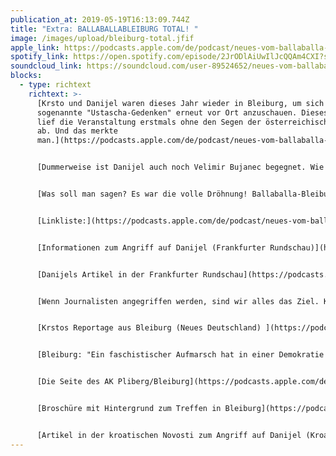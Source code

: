 ```yaml
---
publication_at: 2019-05-19T16:13:09.744Z
title: "Extra: BALLABALLABLEIBURG TOTAL! "
image: /images/upload/bleiburg-total.jfif
apple_link: https://podcasts.apple.com/de/podcast/neues-vom-ballaballa-balkan-extra-ballaballa-bleiburg/id1170436903?i=1000438772234
spotify_link: https://open.spotify.com/episode/2JrODlAiUwIlJcQQAm4CXI?si=39c692e623d84a16
soundcloud_link: https://soundcloud.com/user-89524652/neues-vom-ballaballa-balkan-extra-ballaballa-bleiburg-total
blocks:
  - type: richtext
    richtext: >-
      [Krsto und Danijel waren dieses Jahr wieder in Bleiburg, um sich das
      sogenannte "Ustascha-Gedenken" erneut vor Ort anzuschauen. Dieses Jahr
      lief die Veranstaltung erstmals ohne den Segen der österreichischen Kirche
      ab. Und das merkte
      man.](https://podcasts.apple.com/de/podcast/neues-vom-ballaballa-balkan-extra-ballaballa-bleiburg/id1170436903?i=1000438772234)


      [Dummerweise ist Danijel auch noch Velimir Bujanec begegnet. Wie das ausgegangen ist, erfahrt hier ebenso, wie die Hintergründe der Veranstaltung und wie sie sich in diesem Jahr dargestellt hat.](https://podcasts.apple.com/de/podcast/neues-vom-ballaballa-balkan-extra-ballaballa-bleiburg/id1170436903?i=1000438772234)


      [Was soll man sagen? Es war die volle Dröhnung! Ballaballa-Bleiburg Total!](https://podcasts.apple.com/de/podcast/neues-vom-ballaballa-balkan-extra-ballaballa-bleiburg/id1170436903?i=1000438772234)


      [Linkliste:](https://podcasts.apple.com/de/podcast/neues-vom-ballaballa-balkan-extra-ballaballa-bleiburg/id1170436903?i=1000438772234)


      [Informationen zum Angriff auf Danijel (Frankfurter Rundschau)](https://podcasts.apple.com/de/podcast/neues-vom-ballaballa-balkan-extra-ballaballa-bleiburg/id1170436903?i=1000438772234)


      [Danijels Artikel in der Frankfurter Rundschau](https://podcasts.apple.com/de/podcast/neues-vom-ballaballa-balkan-extra-ballaballa-bleiburg/id1170436903?i=1000438772234)


      [Wenn Journalisten angegriffen werden, sind wir alles das Ziel. Kommentar von Bascha Mika ](https://podcasts.apple.com/de/podcast/neues-vom-ballaballa-balkan-extra-ballaballa-bleiburg/id1170436903?i=1000438772234)


      [Krstos Reportage aus Bleiburg (Neues Deutschland) ](https://podcasts.apple.com/de/podcast/neues-vom-ballaballa-balkan-extra-ballaballa-bleiburg/id1170436903?i=1000438772234)


      [Bleiburg: "Ein faschistischer Aufmarsch hat in einer Demokratie nichts zu suchen" (Der Standard) ](https://podcasts.apple.com/de/podcast/neues-vom-ballaballa-balkan-extra-ballaballa-bleiburg/id1170436903?i=1000438772234)


      [Die Seite des AK Pliberg/Bleiburg](https://podcasts.apple.com/de/podcast/neues-vom-ballaballa-balkan-extra-ballaballa-bleiburg/id1170436903?i=1000438772234)


      [Broschüre mit Hintergrund zum Treffen in Bleiburg](https://podcasts.apple.com/de/podcast/neues-vom-ballaballa-balkan-extra-ballaballa-bleiburg/id1170436903?i=1000438772234)


      [Artikel in der kroatischen Novosti zum Angriff auf Danijel (Kroatisch) ](https://podcasts.apple.com/de/podcast/neues-vom-ballaballa-balkan-extra-ballaballa-bleiburg/id1170436903?i=1000438772234)
---
```


